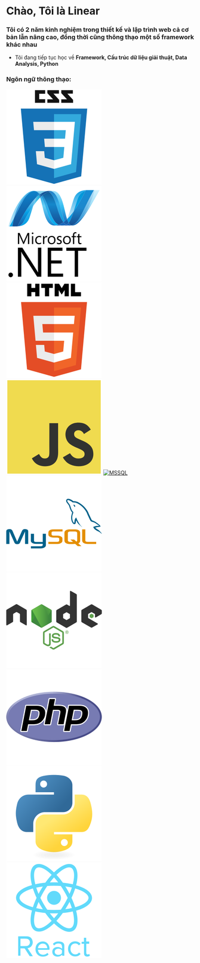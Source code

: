 # Chào, Tôi là Linear

### Tôi có 2 năm kinh nghiệm trong thiết kế và lập trình web cả cơ bản lẫn nâng cao, đồng thời cũng thông thạo một số framework khác nhau

- Tôi đang tiếp tục học về **Framework, Cấu trúc dữ liệu giải thuật, Data Analysis, Python**

### Ngôn ngữ thông thạo:

[![CSS3](https://raw.githubusercontent.com/devicons/devicon/master/icons/css3/css3-original-wordmark.svg)](https://www.w3schools.com/css/)
[![Dotnet](https://raw.githubusercontent.com/devicons/devicon/master/icons/dot-net/dot-net-original-wordmark.svg)](https://dotnet.microsoft.com/)
[![HTML5](https://raw.githubusercontent.com/devicons/devicon/master/icons/html5/html5-original-wordmark.svg)](https://www.w3.org/html/)
[![JavaScript](https://raw.githubusercontent.com/devicons/devicon/master/icons/javascript/javascript-original.svg)](https://developer.mozilla.org/en-US/docs/Web/JavaScript)
[![MSSQL](https://www.svgrepo.com/show/303229/microsoft-sql-server-logo.svg)](https://www.microsoft.com/en-us/sql-server)
[![MySQL](https://raw.githubusercontent.com/devicons/devicon/master/icons/mysql/mysql-original-wordmark.svg)](https://www.mysql.com/)
[![Node.js](https://raw.githubusercontent.com/devicons/devicon/master/icons/nodejs/nodejs-original-wordmark.svg)](https://nodejs.org)
[![PHP](https://raw.githubusercontent.com/devicons/devicon/master/icons/php/php-original.svg)](https://www.php.net)
[![Python](https://raw.githubusercontent.com/devicons/devicon/master/icons/python/python-original.svg)](https://www.python.org)
[![React](https://raw.githubusercontent.com/devicons/devicon/master/icons/react/react-original-wordmark.svg)](https://reactjs.org/)

